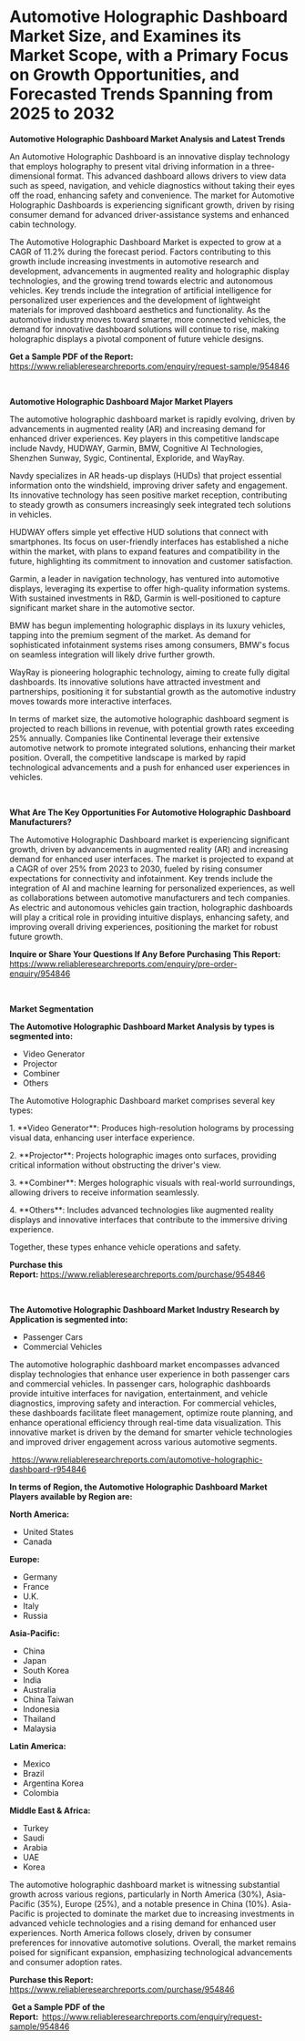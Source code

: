 <p><h1>Automotive Holographic Dashboard Market Size, and Examines its Market Scope, with a Primary Focus on Growth Opportunities, and Forecasted Trends Spanning from 2025 to 2032</h1></p><p><strong>Automotive Holographic Dashboard Market Analysis and Latest Trends</strong></p>
<p><p>An Automotive Holographic Dashboard is an innovative display technology that employs holography to present vital driving information in a three-dimensional format. This advanced dashboard allows drivers to view data such as speed, navigation, and vehicle diagnostics without taking their eyes off the road, enhancing safety and convenience. The market for Automotive Holographic Dashboards is experiencing significant growth, driven by rising consumer demand for advanced driver-assistance systems and enhanced cabin technology.</p><p>The Automotive Holographic Dashboard Market is expected to grow at a CAGR of 11.2% during the forecast period. Factors contributing to this growth include increasing investments in automotive research and development, advancements in augmented reality and holographic display technologies, and the growing trend towards electric and autonomous vehicles. Key trends include the integration of artificial intelligence for personalized user experiences and the development of lightweight materials for improved dashboard aesthetics and functionality. As the automotive industry moves toward smarter, more connected vehicles, the demand for innovative dashboard solutions will continue to rise, making holographic displays a pivotal component of future vehicle designs.</p></p>
<p><strong>Get a Sample PDF of the Report:&nbsp;</strong> <a href="https://www.reliableresearchreports.com/enquiry/request-sample/954846?utm_campaign=1720&utm_medium=2&utm_source=Github&utm_content=ia&utm_term=18042025&utm_id=automotive-holographic-dashboard">https://www.reliableresearchreports.com/enquiry/request-sample/954846</a></p>
<p>&nbsp;</p>
<p><strong>Automotive Holographic Dashboard Major Market Players</strong></p>
<p><p>The automotive holographic dashboard market is rapidly evolving, driven by advancements in augmented reality (AR) and increasing demand for enhanced driver experiences. Key players in this competitive landscape include Navdy, HUDWAY, Garmin, BMW, Cognitive AI Technologies, Shenzhen Sunway, Sygic, Continental, Exploride, and WayRay.</p><p>Navdy specializes in AR heads-up displays (HUDs) that project essential information onto the windshield, improving driver safety and engagement. Its innovative technology has seen positive market reception, contributing to steady growth as consumers increasingly seek integrated tech solutions in vehicles.</p><p>HUDWAY offers simple yet effective HUD solutions that connect with smartphones. Its focus on user-friendly interfaces has established a niche within the market, with plans to expand features and compatibility in the future, highlighting its commitment to innovation and customer satisfaction.</p><p>Garmin, a leader in navigation technology, has ventured into automotive displays, leveraging its expertise to offer high-quality information systems. With sustained investments in R&D, Garmin is well-positioned to capture significant market share in the automotive sector.</p><p>BMW has begun implementing holographic displays in its luxury vehicles, tapping into the premium segment of the market. As demand for sophisticated infotainment systems rises among consumers, BMW's focus on seamless integration will likely drive further growth.</p><p>WayRay is pioneering holographic technology, aiming to create fully digital dashboards. Its innovative solutions have attracted investment and partnerships, positioning it for substantial growth as the automotive industry moves towards more interactive interfaces.</p><p>In terms of market size, the automotive holographic dashboard segment is projected to reach billions in revenue, with potential growth rates exceeding 25% annually. Companies like Continental leverage their extensive automotive network to promote integrated solutions, enhancing their market position. Overall, the competitive landscape is marked by rapid technological advancements and a push for enhanced user experiences in vehicles.</p></p>
<p>&nbsp;</p>
<p><strong>What Are The Key Opportunities For Automotive Holographic Dashboard Manufacturers?</strong></p>
<p><p>The Automotive Holographic Dashboard market is experiencing significant growth, driven by advancements in augmented reality (AR) and increasing demand for enhanced user interfaces. The market is projected to expand at a CAGR of over 25% from 2023 to 2030, fueled by rising consumer expectations for connectivity and infotainment. Key trends include the integration of AI and machine learning for personalized experiences, as well as collaborations between automotive manufacturers and tech companies. As electric and autonomous vehicles gain traction, holographic dashboards will play a critical role in providing intuitive displays, enhancing safety, and improving overall driving experiences, positioning the market for robust future growth.</p></p>
<p><strong>Inquire or Share Your Questions If Any Before Purchasing This Report:</strong> <a href="https://www.reliableresearchreports.com/enquiry/pre-order-enquiry/954846?utm_campaign=1720&utm_medium=2&utm_source=Github&utm_content=ia&utm_term=18042025&utm_id=automotive-holographic-dashboard">https://www.reliableresearchreports.com/enquiry/pre-order-enquiry/954846</a></p>
<p>&nbsp;</p>
<p><strong>Market Segmentation</strong></p>
<p><strong>The Automotive Holographic Dashboard Market Analysis by types is segmented into:</strong></p>
<p><ul><li>Video Generator</li><li>Projector</li><li>Combiner</li><li>Others</li></ul></p>
<p><p>The Automotive Holographic Dashboard market comprises several key types: </p><p>1. **Video Generator**: Produces high-resolution holograms by processing visual data, enhancing user interface experience.</p><p>2. **Projector**: Projects holographic images onto surfaces, providing critical information without obstructing the driver's view.</p><p>3. **Combiner**: Merges holographic visuals with real-world surroundings, allowing drivers to receive information seamlessly.</p><p>4. **Others**: Includes advanced technologies like augmented reality displays and innovative interfaces that contribute to the immersive driving experience. </p><p>Together, these types enhance vehicle operations and safety.</p></p>
<p><strong>Purchase this Report:&nbsp;</strong><a href="https://www.reliableresearchreports.com/purchase/954846?utm_campaign=1720&utm_medium=2&utm_source=Github&utm_content=ia&utm_term=18042025&utm_id=automotive-holographic-dashboard">https://www.reliableresearchreports.com/purchase/954846</a></p>
<p>&nbsp;</p>
<p><strong>The Automotive Holographic Dashboard Market Industry Research by Application is segmented into:</strong></p>
<p><ul><li>Passenger Cars</li><li>Commercial Vehicles</li></ul></p>
<p><p>The automotive holographic dashboard market encompasses advanced display technologies that enhance user experience in both passenger cars and commercial vehicles. In passenger cars, holographic dashboards provide intuitive interfaces for navigation, entertainment, and vehicle diagnostics, improving safety and interaction. For commercial vehicles, these dashboards facilitate fleet management, optimize route planning, and enhance operational efficiency through real-time data visualization. This innovative market is driven by the demand for smarter vehicle technologies and improved driver engagement across various automotive segments.</p></p>
<p><a href="https://www.reliableresearchreports.com/automotive-holographic-dashboard-r954846?utm_campaign=1720&utm_medium=2&utm_source=Github&utm_content=ia&utm_term=18042025&utm_id=automotive-holographic-dashboard">&nbsp;https://www.reliableresearchreports.com/automotive-holographic-dashboard-r954846</a></p>
<p><strong>In terms of Region, the Automotive Holographic Dashboard Market Players available by Region are:</strong></p>
<p>
    <p> <strong> North America: </strong>
        <ul>
            <li>United States</li>
            <li>Canada</li>
        </ul>
        </p> 
    <p> <strong> Europe: </strong>
        <ul>
            <li>Germany</li>
            <li>France</li>
            <li>U.K.</li>
            <li>Italy</li>
            <li>Russia</li>
        </ul>
        </p> 
    <p> <strong> Asia-Pacific: </strong>
        <ul>
            <li>China</li>
            <li>Japan</li>
            <li>South Korea</li>
            <li>India</li>
            <li>Australia</li>
            <li>China Taiwan</li>
            <li>Indonesia</li>
            <li>Thailand</li>
            <li>Malaysia</li>
        </ul>
        </p> 
    <p> <strong> Latin America: </strong>
        <ul>
            <li>Mexico</li>
            <li>Brazil</li>
            <li>Argentina Korea</li>
            <li>Colombia</li>
        </ul>
        </p> 
    <p> <strong> Middle East & Africa: </strong>
        <ul>
            <li>Turkey</li>
            <li>Saudi</li>
            <li>Arabia</li>
            <li>UAE</li>
            <li>Korea</li>
        </ul>
    </p>
    </p>
<p><p>The automotive holographic dashboard market is witnessing substantial growth across various regions, particularly in North America (30%), Asia-Pacific (35%), Europe (25%), and a notable presence in China (10%). Asia-Pacific is projected to dominate the market due to increasing investments in advanced vehicle technologies and a rising demand for enhanced user experiences. North America follows closely, driven by consumer preferences for innovative automotive solutions. Overall, the market remains poised for significant expansion, emphasizing technological advancements and consumer adoption rates.</p></p>
<p><strong>Purchase this Report: </strong><a href="https://www.reliableresearchreports.com/purchase/954846?utm_campaign=1720&utm_medium=2&utm_source=Github&utm_content=ia&utm_term=18042025&utm_id=automotive-holographic-dashboard">https://www.reliableresearchreports.com/purchase/954846</a></p>
<p>&nbsp;<strong>Get a Sample PDF of the Report:&nbsp;&nbsp;</strong><a href="https://www.reliableresearchreports.com/enquiry/request-sample/954846?utm_campaign=1720&utm_medium=2&utm_source=Github&utm_content=ia&utm_term=18042025&utm_id=automotive-holographic-dashboard">https://www.reliableresearchreports.com/enquiry/request-sample/954846</a></p>
<p><strong></strong></p>
<p><p></p><p></p><p></p></p>